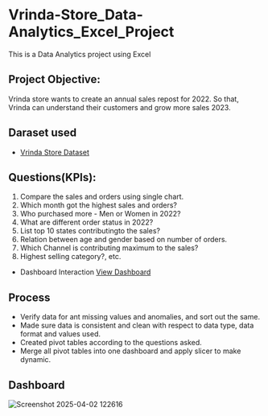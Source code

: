 # Vrinda-Store_Data-Analytics_Excel_Project
This is a Data Analytics project using Excel

## Project Objective:
Vrinda store wants to create an annual sales repost for 2022. So that, Vrinda can understand their customers and grow more sales 2023.

## Daraset used
- <a href="https://github.com/Parna02/Vrinda-Store_Data-Analytics_Excel_Project/blob/main/Vrinda%20Store%20Data.xlsx">Vrinda Store Dataset</a>

## Questions(KPIs):
1. Compare the sales and orders using single chart.
2. Which month got the highest sales and orders?
3. Who purchased more - Men or Women in 2022?
4. What are different order status in 2022?
5. List top 10 states contributingto the sales?
6. Relation between age and gender based on number of orders.
7. Which Channel is contributing maximum to the sales?
8. Highest selling category?, etc.

- Dashboard Interaction <a href="https://github.com/Parna02/Vrinda-Store_Data-Analytics_Excel_Project/blob/main/Screenshot%202025-04-02%20122616.png">View Dashboard</a>

## Process
- Verify data for ant missing values and anomalies, and sort out the same.
- Made sure data is consistent and clean with respect to data type, data format and values used.
- Created pivot tables according to the questions asked.
- Merge all pivot tables into one dashboard and apply slicer to make dynamic.
  
## Dashboard

![Screenshot 2025-04-02 122616](https://github.com/user-attachments/assets/de0ff67d-2b83-4af7-901b-c91a283f1626)
